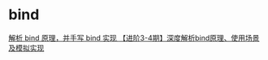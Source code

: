 # bind
[解析 bind 原理，并手写 bind 实现 ](https://github.com/sisterAn/JavaScript-Algorithms/issues/81)
[【进阶3-4期】深度解析bind原理、使用场景及模拟实现](https://github.com/yygmind/blog/issues/23)



